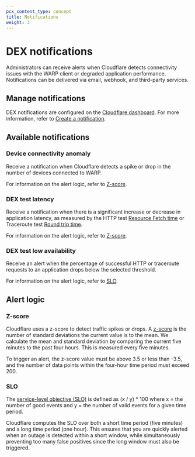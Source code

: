 ```yaml
---
pcx_content_type: concept
title: Notifications
weight: 3
---
```


# DEX notifications

Administrators can receive alerts when Cloudflare detects connectivity issues with the WARP client or degraded application performance. Notifications can be delivered via email, webhook, and third-party services.

## Manage notifications

DEX notifications are configured on the [Cloudflare dashboard](https://dash.cloudflare.com/). For more information, refer to [Create a notification](/notifications/get-started/#create-a-notification).

## Available notifications

### Device connectivity anomaly

Receive a notification when Cloudflare detects a spike or drop in the number of devices connected to WARP.

For information on the alert logic, refer to [Z-score](#z-score).

### DEX test latency

Receive a notification when there is a significant increase or decrease in application latency, as measured by the HTTP test [Resource Fetch time](/cloudflare-one/insights/dex/tests/http/#test-results) or Traceroute test [Round trip time](/cloudflare-one/insights/dex/tests/traceroute/#test-results).

For information on the alert logic, refer to [Z-score](#z-score).

### DEX test low availability

Receive an alert when the percentage of successful HTTP or traceroute requests to an application drops below the selected threshold.

For information on the alert logic, refer to [SLO](#slo).

## ​​Alert logic

### Z-score

Cloudflare uses a z-score to detect traffic spikes or drops. A [z-score](https://en.wikipedia.org/wiki/Standard_score) is the number of standard deviations the current value is to the mean. We calculate the mean and standard deviation by comparing the current five minutes to the past four hours. This is measured every five minutes.

To trigger an alert, the z-score value must be above 3.5 or less than -3.5, and the number of data points within the four-hour time period must exceed 200.

### SLO

The [service-level objective (SLO)](https://sre.google/workbook/alerting-on-slos/) is defined as (x / y) * 100 where x = the number of good events and y = the number of valid events for a given time period.

Cloudflare computes the SLO over both a short time period (five minutes) and a long time period (one hour). This ensures that you are quickly alerted when an outage is detected within a short window, while simultaneously preventing too many false positives since the long window must also be triggered.
